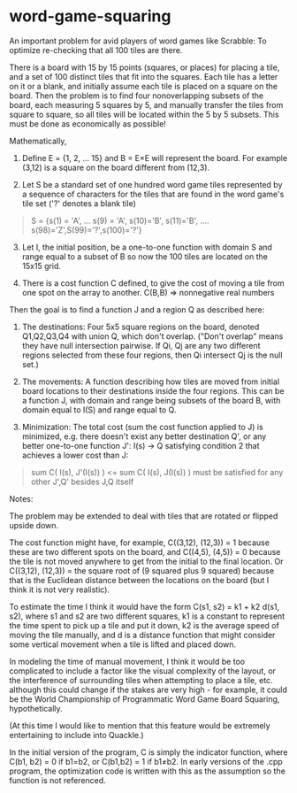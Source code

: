 
# word-game-squaring

An important problem for avid players of word games like Scrabble: To optimize re-checking that all 100 tiles are there.

There is a board with 15 by 15 points (squares, or places) for placing a tile, and a set of 100 distinct tiles that fit into the squares. Each tile has a letter on it or a blank, and initially assume each tile is placed on a square on the board. Then the problem is to find four nonoverlapping subsets of the board, each measuring 5 squares by 5, and manually transfer the tiles from square to square, so all tiles will be located within the 5 by 5 subsets. This must be done as economically as possible!

Mathematically,

1. Define E = {1, 2, ... 15} and B = E×E will represent the board. For example (3,12) is a square on the board different from (12,3).

2. Let S be a standard set of one hundred word game tiles represented by a sequence of characters for the tiles that are found in the word game's tile set ('?' denotes a blank tile)
> S = {s(1) = 'A', ... s(9) = 'A', s(10)='B', s(11)='B', .... s(98)='Z',S(99)='?',s(100)='?'}

3. Let I, the initial position, be a one-to-one function with domain S and range equal to a subset of B so now the 100 tiles are located on the 15x15 grid. 

4. There is a cost function C defined, to give the cost of moving a tile from one spot on the array to another.
C(B,B) => nonnegative real numbers

Then the goal is to find a function J and a region Q as described here:

1) The destinations: Four 5x5 square regions on the board, denoted Q1,Q2,Q3,Q4 with union Q, which don't overlap. ("Don't overlap" means they have null intersection pairwise.  If Qi, Qj are any two different regions selected from these four regions, then Qi intersect Qj is the null set.)

2) The movements: A function describing how tiles are moved from initial board locations to their destinations inside the four regions. This can be a function J, with domain and range being subsets of the board B, with domain equal to I(S) and range equal to Q.

3) Minimization: The total cost (sum the cost function applied to J) is minimized, e.g. there doesn't exist any better destination Q', or any better one-to-one function J': I(s) -> Q satisfying condition 2 that achieves a lower cost than J:

> sum C( I(s), J'(I(s)) ) <= sum C( I(s), J(I(s)) )  must be satisfied for any other J',Q' besides J,Q itself

Notes:

The problem may be extended to deal with tiles that are rotated or flipped upside down.

The cost function might have, for example, C((3,12), (12,3)) = 1 because these are two different spots on the board, and C((4,5), (4,5)) = 0 because the tile is not moved anywhere to get from the initial to the final location.  Or C((3,12), (12,3)) = the square root of (9 squared plus 9 squared) because that is the Euclidean distance between the locations on the board (but I think it is not very realistic).  

To estimate the time I think it would have the form C(s1, s2) = k1 + k2 d(s1, s2), where s1 and s2 are two different squares, k1 is a constant to represent the time spent to pick up a tile and put it down, k2 is the average speed of moving the tile manually, and d is a distance function that might consider some vertical movement when a tile is lifted and placed down.

In modeling the time of manual movement, I think it would be too complicated to include a factor like the visual complexity of the layout, or the interference of surrounding tiles when attempting to place a tile, etc.  although this could change if the stakes are very high - for example, it could be the World Championship of Programmatic Word Game Board Squaring, hypothetically.

(At this time I would like to mention that this feature would be extremely entertaining to include into Quackle.)

In the initial version of the program, C is simply the indicator function, where C(b1, b2) = 0 if b1=b2, or C(b1,b2) = 1 if b1≠b2.  In early versions of the .cpp program, the optimization code is written with this as the assumption so the function is not referenced.




